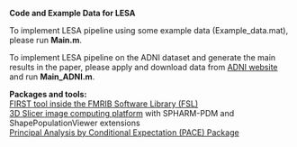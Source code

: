 **Code and Example Data for LESA**

To implement LESA pipeline using some example data (Example_data.mat), please run **Main.m**.

To implement LESA pipeline on the ADNI dataset and generate the main results in the paper, please apply and download data from [ADNI website](http://adni.loni.usc.edu/) and run **Main_ADNI.m**.

**Packages and tools:**\
[FIRST tool inside the FMRIB Software Library (FSL)](https://fsl.fmrib.ox.ac.uk/fsl/fslwiki/FIRST) <br/>
[3D Slicer image computing platform](https://www.slicer.org/) with SPHARM-PDM and ShapePopulationViewer extensions <br/>
[Principal Analysis by Conditional Expectation (PACE) Package](https://github.com/functionaldata/PACE_matlab) <br/>
